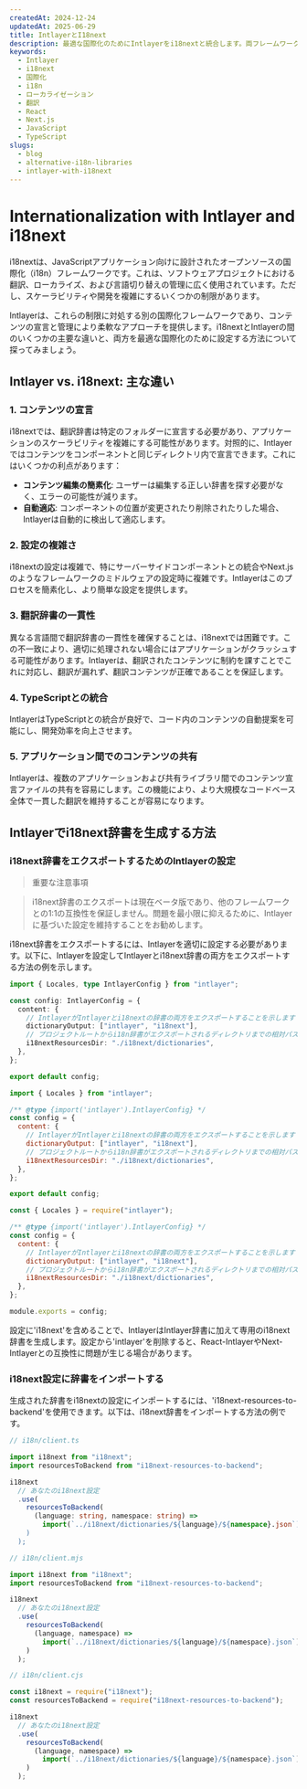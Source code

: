 ```yaml
---
createdAt: 2024-12-24
updatedAt: 2025-06-29
title: IntlayerとI18next
description: 最適な国際化のためにIntlayerをi18nextと統合します。両フレームワークを比較し、それらを一緒に設定する方法を学びます。
keywords:
  - Intlayer
  - i18next
  - 国際化
  - i18n
  - ローカライゼーション
  - 翻訳
  - React
  - Next.js
  - JavaScript
  - TypeScript
slugs:
  - blog
  - alternative-i18n-libraries
  - intlayer-with-i18next
---
```


# Internationalization with Intlayer and i18next

i18nextは、JavaScriptアプリケーション向けに設計されたオープンソースの国際化（i18n）フレームワークです。これは、ソフトウェアプロジェクトにおける翻訳、ローカライズ、および言語切り替えの管理に広く使用されています。ただし、スケーラビリティや開発を複雑にするいくつかの制限があります。

Intlayerは、これらの制限に対処する別の国際化フレームワークであり、コンテンツの宣言と管理により柔軟なアプローチを提供します。i18nextとIntlayerの間のいくつかの主要な違いと、両方を最適な国際化のために設定する方法について探ってみましょう。

## Intlayer vs. i18next: 主な違い

### 1. コンテンツの宣言

i18nextでは、翻訳辞書は特定のフォルダーに宣言する必要があり、アプリケーションのスケーラビリティを複雑にする可能性があります。対照的に、Intlayerではコンテンツをコンポーネントと同じディレクトリ内で宣言できます。これにはいくつかの利点があります：

- **コンテンツ編集の簡素化**: ユーザーは編集する正しい辞書を探す必要がなく、エラーの可能性が減ります。
- **自動適応**: コンポーネントの位置が変更されたり削除されたりした場合、Intlayerは自動的に検出して適応します。

### 2. 設定の複雑さ

i18nextの設定は複雑で、特にサーバーサイドコンポーネントとの統合やNext.jsのようなフレームワークのミドルウェアの設定時に複雑です。Intlayerはこのプロセスを簡素化し、より簡単な設定を提供します。

### 3. 翻訳辞書の一貫性

異なる言語間で翻訳辞書の一貫性を確保することは、i18nextでは困難です。この不一致により、適切に処理されない場合にはアプリケーションがクラッシュする可能性があります。Intlayerは、翻訳されたコンテンツに制約を課すことでこれに対応し、翻訳が漏れず、翻訳コンテンツが正確であることを保証します。

### 4. TypeScriptとの統合

IntlayerはTypeScriptとの統合が良好で、コード内のコンテンツの自動提案を可能にし、開発効率を向上させます。

### 5. アプリケーション間でのコンテンツの共有

Intlayerは、複数のアプリケーションおよび共有ライブラリ間でのコンテンツ宣言ファイルの共有を容易にします。この機能により、より大規模なコードベース全体で一貫した翻訳を維持することが容易になります。

## Intlayerでi18next辞書を生成する方法

### i18next辞書をエクスポートするためのIntlayerの設定

> 重要な注意事項

> i18next辞書のエクスポートは現在ベータ版であり、他のフレームワークとの1:1の互換性を保証しません。問題を最小限に抑えるために、Intlayerに基づいた設定を維持することをお勧めします。

i18next辞書をエクスポートするには、Intlayerを適切に設定する必要があります。以下に、Intlayerを設定してIntlayerとi18next辞書の両方をエクスポートする方法の例を示します。

```typescript fileName="intlayer.config.ts" codeFormat="typescript"
import { Locales, type IntlayerConfig } from "intlayer";

const config: IntlayerConfig = {
  content: {
    // IntlayerがIntlayerとi18nextの辞書の両方をエクスポートすることを示します
    dictionaryOutput: ["intlayer", "i18next"],
    // プロジェクトルートからi18n辞書がエクスポートされるディレクトリまでの相対パス
    i18nextResourcesDir: "./i18next/dictionaries",
  },
};

export default config;
```

```javascript fileName="intlayer.config.mjs" codeFormat="esm"
import { Locales } from "intlayer";

/** @type {import('intlayer').IntlayerConfig} */
const config = {
  content: {
    // IntlayerがIntlayerとi18nextの辞書の両方をエクスポートすることを示します
    dictionaryOutput: ["intlayer", "i18next"],
    // プロジェクトルートからi18n辞書がエクスポートされるディレクトリまでの相対パス
    i18nextResourcesDir: "./i18next/dictionaries",
  },
};

export default config;
```

```javascript fileName="intlayer.config.cjs" codeFormat="commonjs"
const { Locales } = require("intlayer");

/** @type {import('intlayer').IntlayerConfig} */
const config = {
  content: {
    // IntlayerがIntlayerとi18nextの辞書の両方をエクスポートすることを示します
    dictionaryOutput: ["intlayer", "i18next"],
    // プロジェクトルートからi18n辞書がエクスポートされるディレクトリまでの相対パス
    i18nextResourcesDir: "./i18next/dictionaries",
  },
};

module.exports = config;
```

設定に'i18next'を含めることで、IntlayerはIntlayer辞書に加えて専用のi18next辞書を生成します。設定から'intlayer'を削除すると、React-IntlayerやNext-Intlayerとの互換性に問題が生じる場合があります。

### i18next設定に辞書をインポートする

生成された辞書をi18nextの設定にインポートするには、'i18next-resources-to-backend'を使用できます。以下は、i18next辞書をインポートする方法の例です。

```typescript fileName="i18n/client.ts" codeFormat="typescript"
// i18n/client.ts

import i18next from "i18next";
import resourcesToBackend from "i18next-resources-to-backend";

i18next
  // あなたのi18next設定
  .use(
    resourcesToBackend(
      (language: string, namespace: string) =>
        import(`../i18next/dictionaries/${language}/${namespace}.json`)
    )
  );
```

```javascript fileName="i18n/client.mjs" codeFormat="esm"
// i18n/client.mjs

import i18next from "i18next";
import resourcesToBackend from "i18next-resources-to-backend";

i18next
  // あなたのi18next設定
  .use(
    resourcesToBackend(
      (language, namespace) =>
        import(`../i18next/dictionaries/${language}/${namespace}.json`)
    )
  );
```

```javascript fileName="i18n/client.cjs" codeFormat="commonjs"
// i18n/client.cjs

const i18next = require("i18next");
const resourcesToBackend = require("i18next-resources-to-backend");

i18next
  // あなたのi18next設定
  .use(
    resourcesToBackend(
      (language, namespace) =>
        import(`../i18next/dictionaries/${language}/${namespace}.json`)
    )
  );
```
